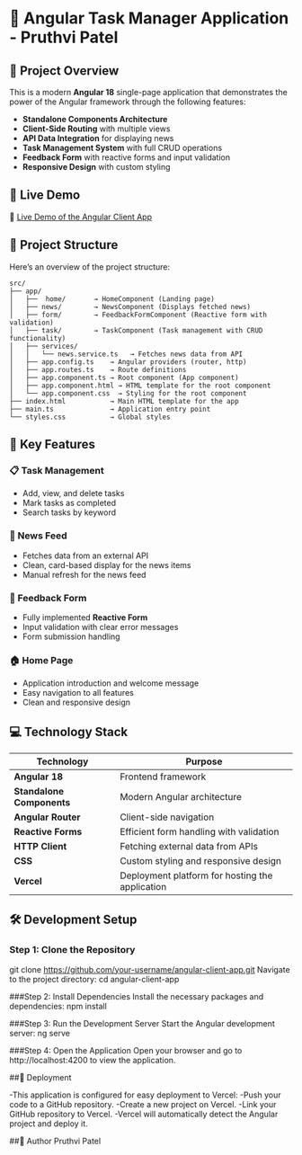 # 📝 Angular Task Manager Application - Pruthvi Patel

## 🌟 Project Overview
This is a modern **Angular 18** single-page application that demonstrates the power of the Angular framework through the following features:

- **Standalone Components Architecture**  
- **Client-Side Routing** with multiple views  
- **API Data Integration** for displaying news  
- **Task Management System** with full CRUD operations  
- **Feedback Form** with reactive forms and input validation  
- **Responsive Design** with custom styling  

## 🚀 Live Demo
🔗 [Live Demo of the Angular Client App](https://angular-client-app-wheat.vercel.app/home)

## 📂 Project Structure
Here’s an overview of the project structure:

```
src/
├── app/
│   ├──  home/       → HomeComponent (Landing page)
│   ├── news/        → NewsComponent (Displays fetched news)
│   ├── form/        → FeedbackFormComponent (Reactive form with validation)
│   ├── task/        → TaskComponent (Task management with CRUD functionality)
│   ├── services/
│   │   └── news.service.ts   → Fetches news data from API
│   ├── app.config.ts    → Angular providers (router, http)
│   ├── app.routes.ts    → Route definitions
│   ├── app.component.ts → Root component (App component)
│   ├── app.component.html → HTML template for the root component
│   └── app.component.css  → Styling for the root component
├── index.html           → Main HTML template for the app
├── main.ts              → Application entry point
└── styles.css           → Global styles
```


## 🧩 Key Features

### 📋 Task Management
- Add, view, and delete tasks
- Mark tasks as completed
- Search tasks by keyword

### 📰 News Feed
- Fetches data from an external API
- Clean, card-based display for the news items
- Manual refresh for the news feed

### 📝 Feedback Form
- Fully implemented **Reactive Form**
- Input validation with clear error messages
- Form submission handling

### 🏠 Home Page
- Application introduction and welcome message
- Easy navigation to all features
- Clean and responsive design

## 💻 Technology Stack
| Technology        | Purpose                                              |
|-------------------|------------------------------------------------------|
| **Angular 18**    | Frontend framework                                   |
| **Standalone Components** | Modern Angular architecture                  |
| **Angular Router**| Client-side navigation                               |
| **Reactive Forms**| Efficient form handling with validation              |
| **HTTP Client**   | Fetching external data from APIs                     |
| **CSS**           | Custom styling and responsive design                 |
| **Vercel**        | Deployment platform for hosting the application      |

## 🛠️ Development Setup

### Step 1: Clone the Repository

git clone https://github.com/your-username/angular-client-app.git
Navigate to the project directory:
cd angular-client-app

###Step 2: Install Dependencies
Install the necessary packages and dependencies:
npm install

###Step 3: Run the Development Server
Start the Angular development server:
ng serve

###Step 4: Open the Application
Open your browser and go to http://localhost:4200 to view the application.

##🚀 Deployment

-This application is configured for easy deployment to Vercel:
-Push your code to a GitHub repository.
-Create a new project on Vercel.
-Link your GitHub repository to Vercel.
-Vercel will automatically detect the Angular project and deploy it.

##📝 Author
Pruthvi Patel

